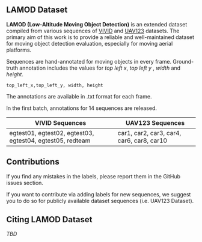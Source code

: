 ## LAMOD Dataset
**LAMOD (Low-Altitude Moving Object Detection)** is an extended dataset compiled from various sequences of [VIVID](http://vision.cse.psu.edu/data/vividEval/datasets/datasets.html) and [UAV123](https://ivul.kaust.edu.sa/Pages/pub-benchmark-simulator-uav.aspx) datasets.  The primary aim of this work is to provide a reliable and well-maintained dataset for moving object detection evaluation, especially for moving aerial platforms.

Sequences are hand-annotated for moving objects in every frame.
Ground-truth annotation includes the values for *top left x*, *top left y* , *width* and *height*.
```shell
top_left_x,top_left_y, width, height
```
The annotations are available in .txt format for each frame.

In the first batch, annotations for 14 sequences are released. 


| VIVID Sequences  | UAV123 Sequences |
| ------------- | ------------- |
| egtest01, egtest02, egtest03, egtest04, egtest05, redteam| car1, car2, car3, car4, car6, car8, car10|


## Contributions
If you find any mistakes in the labels, please report them in the GitHub issues section.

If you want to contribute via adding labels for new sequences, we suggest you to do so for publicly available dataset sequences (i.e. UAV123 Dataset).

## Citing LAMOD Dataset
*TBD*
